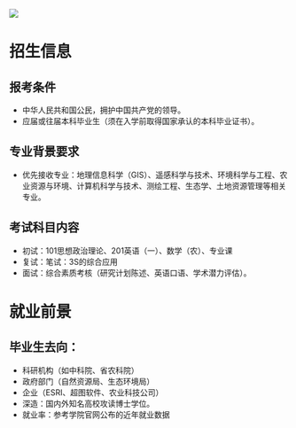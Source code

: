 ![](https://pnglog.com/PNyQZq.jpeg)

# 招生信息
## 报考条件
- 中华人民共和国公民，拥护中国共产党的领导。
- 应届或往届本科毕业生（须在入学前取得国家承认的本科毕业证书）。
## 专业背景要求
- 优先接收专业：地理信息科学（GIS）、遥感科学与技术、环境科学与工程、农业资源与环境、计算机科学与技术、测绘工程、生态学、土地资源管理等相关专业。
## 考试科目内容
- 初试：101思想政治理论、201英语（一）、数学（农）、专业课
- 复试：笔试：3S的综合应用
- 面试：综合素质考核（研究计划陈述、英语口语、学术潜力评估）。
# 就业前景
## 毕业生去向：
- 科研机构（如中科院、省农科院）
- 政府部门（自然资源局、生态环境局）
- 企业（ESRI、超图软件、农业科技公司）
- 深造：国内外知名高校攻读博士学位。
- 就业率：参考学院官网公布的近年就业数据
